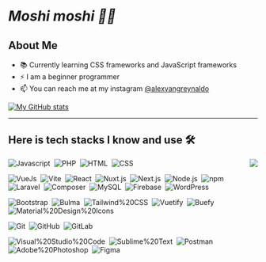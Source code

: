 # *Moshi moshi 👋🏻*

## About Me
- 📚 Currently learning CSS frameworks and JavaScript frameworks
- ⚡ I am a beginner programmer
- 📫 You can reach me at my instagram [@alexyangreynaldo](https://instagram.com/alexyangreynaldo)

[![My GitHub stats](https://github-readme-stats.vercel.app/api?username=alexchannn)](https://github.com/alexchannn/alexchannn)

---

## Here is tech stacks I know and use 🛠
<img src="https://github-readme-stats.vercel.app/api/top-langs/?username=alexchannn&langs_count=10" align="right">

![Javascript](https://img.shields.io/badge/-Javascript-2f1a47?style=flat&logo=javascript)&nbsp;
![PHP](https://img.shields.io/badge/-PHP-2f1a47?style=flat&logo=php)&nbsp;
![HTML](https://img.shields.io/badge/-HTML-2f1a47?style=flat&logo=HTML5)&nbsp;
![CSS](https://img.shields.io/badge/-CSS-2f1a47?style=flat&logo=CSS3)&nbsp;

![VueJs](https://img.shields.io/badge/-VueJs-2f1a47?style=flat&logo=Vue.js)&nbsp;
![Vite](https://img.shields.io/badge/-Vite-2f1a47?style=flat&logo=Vite)&nbsp;
![React](https://img.shields.io/badge/-React-2f1a47?style=flat&logo=React)&nbsp;
![Nuxt.js](https://img.shields.io/badge/-Nuxt.js-2f1a47?style=flat&logo=Nuxt.js)&nbsp;
![Next.js](https://img.shields.io/badge/-Next.js-2f1a47?style=flat&logo=Next.js)&nbsp;
![Node.js](https://img.shields.io/badge/-Node.js-2f1a47?style=flat&logo=Node.js)&nbsp;
![npm](https://img.shields.io/badge/-npm-2f1a47?style=flat&logo=npm)&nbsp;
![Laravel](https://img.shields.io/badge/-Laravel-2f1a47?style=flat&logo=Laravel)&nbsp;
![Composer](https://img.shields.io/badge/-Composer-2f1a47?style=flat&logo=Composer)&nbsp;
![MySQL](https://img.shields.io/badge/-MySQL-2f1a47?style=flat&logo=MySQL)&nbsp;
![Firebase](https://img.shields.io/badge/-Firebase-2f1a47?style=flat&logo=Firebase)&nbsp;
![WordPress](https://img.shields.io/badge/-WordPress-2f1a47?style=flat&logo=WordPress)&nbsp;

![Bootstrap](https://img.shields.io/badge/-Bootstrap-2f1a47?style=flat&logo=Bootstrap)&nbsp;
![Bulma](https://img.shields.io/badge/-Bulma-2f1a47?style=flat&logo=Bulma)&nbsp;
![Tailwind%20CSS](https://img.shields.io/badge/-Tailwind%20CSS-2f1a47?style=flat&logo=Tailwind%20CSS)&nbsp;
![Vuetify](https://img.shields.io/badge/-Vuetify-2f1a47?style=flat&logo=Vuetify)&nbsp;
![Buefy](https://img.shields.io/badge/-Buefy-2f1a47?style=flat&logo=Buefy)&nbsp;
![Material%20Design%20Icons](https://img.shields.io/badge/-Material%20Design%20Icons-2f1a47?style=flat&logo=Material%20Design%20Icons)&nbsp;

![Git](https://img.shields.io/badge/-Git-2f1a47?style=flat&logo=Git)&nbsp;
![GitHub](https://img.shields.io/badge/-GitHub-2f1a47?style=flat&logo=GitHub)&nbsp;
![GitLab](https://img.shields.io/badge/-GitLab-2f1a47?style=flat&logo=GitLab)&nbsp;

![Visual%20Studio%20Code](https://img.shields.io/badge/-Visual%20Studio%20Code-2f1a47?style=flat&logo=Visual%20Studio%20Code)&nbsp;
![Sublime%20Text](https://img.shields.io/badge/-Sublime%20Text-2f1a47?style=flat&logo=Sublime%20Text)&nbsp;
![Postman](https://img.shields.io/badge/-Postman-2f1a47?style=flat&logo=Postman)&nbsp;
![Adobe%20Photoshop](https://img.shields.io/badge/-Adobe%20Photoshop-2f1a47?style=flat&logo=Adobe%20Photoshop)&nbsp;
![Figma](https://img.shields.io/badge/-Figma-2f1a47?style=flat&logo=Figma)&nbsp;
